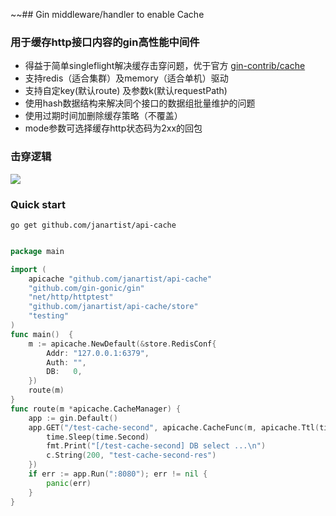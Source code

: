 ~~## Gin middleware/handler to enable Cache

### 用于缓存http接口内容的gin高性能中间件

- 得益于简单singleflight解决缓存击穿问题，优于官方 [gin-contrib/cache](https://github.com/gin-contrib/cache)
- 支持redis（适合集群）及memory（适合单机）驱动
- 支持自定key(默认route) 及参数k(默认requestPath)
- 使用hash数据结构来解决同个接口的数据组批量维护的问题
- 使用过期时间加删除缓存策略（不覆盖）
- mode参数可选择缓存http状态码为2xx的回包


### 击穿逻辑

![](https://github.com/janartist/gin-api-cache/edit/main/cache.jpg)

### Quick start

```shell
go get github.com/janartist/api-cache
```

```go

package main

import (
    apicache "github.com/janartist/api-cache"
    "github.com/gin-gonic/gin"
    "net/http/httptest"
    "github.com/janartist/api-cache/store"
    "testing"
)
func main()  {
	m := apicache.NewDefault(&store.RedisConf{
		Addr: "127.0.0.1:6379",
		Auth: "",
		DB:   0,
	})
	route(m)
}
func route(m *apicache.CacheManager) {
	app := gin.Default()
	app.GET("/test-cache-second", apicache.CacheFunc(m, apicache.Ttl(time.Second), apicache.Single(true)), func(c *gin.Context) {
		time.Sleep(time.Second)
		fmt.Print("[/test-cache-second] DB select ...\n")
		c.String(200, "test-cache-second-res")
	})
	if err := app.Run(":8080"); err != nil {
		panic(err)
	}
}

```
